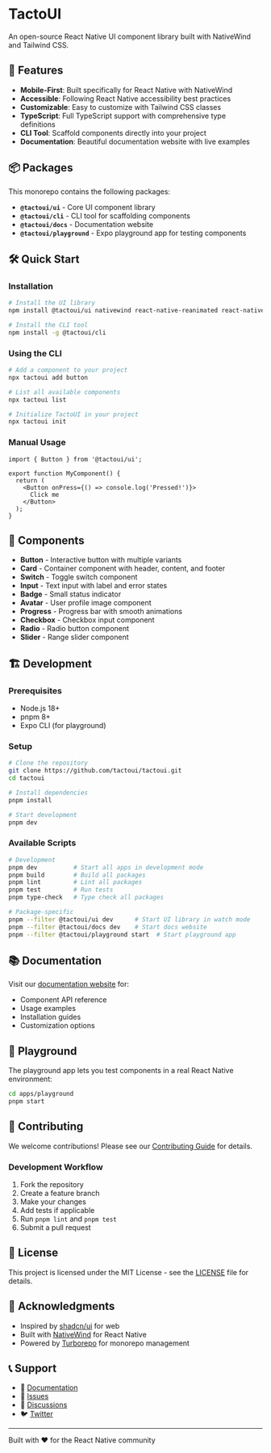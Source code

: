 # TactoUI

An open-source React Native UI component library built with NativeWind and Tailwind CSS.

## 🚀 Features

- **Mobile-First**: Built specifically for React Native with NativeWind
- **Accessible**: Following React Native accessibility best practices
- **Customizable**: Easy to customize with Tailwind CSS classes
- **TypeScript**: Full TypeScript support with comprehensive type definitions
- **CLI Tool**: Scaffold components directly into your project
- **Documentation**: Beautiful documentation website with live examples

## 📦 Packages

This monorepo contains the following packages:

- **`@tactoui/ui`** - Core UI component library
- **`@tactoui/cli`** - CLI tool for scaffolding components
- **`@tactoui/docs`** - Documentation website
- **`@tactoui/playground`** - Expo playground app for testing components

## 🛠️ Quick Start

### Installation

```bash
# Install the UI library
npm install @tactoui/ui nativewind react-native-reanimated react-native-gesture-handler

# Install the CLI tool
npm install -g @tactoui/cli
```

### Using the CLI

```bash
# Add a component to your project
npx tactoui add button

# List all available components
npx tactoui list

# Initialize TactoUI in your project
npx tactoui init
```

### Manual Usage

```tsx
import { Button } from '@tactoui/ui';

export function MyComponent() {
  return (
    <Button onPress={() => console.log('Pressed!')}>
      Click me
    </Button>
  );
}
```

## 🎨 Components

- **Button** - Interactive button with multiple variants
- **Card** - Container component with header, content, and footer
- **Switch** - Toggle switch component
- **Input** - Text input with label and error states
- **Badge** - Small status indicator
- **Avatar** - User profile image component
- **Progress** - Progress bar with smooth animations
- **Checkbox** - Checkbox input component
- **Radio** - Radio button component
- **Slider** - Range slider component

## 🏗️ Development

### Prerequisites

- Node.js 18+
- pnpm 8+
- Expo CLI (for playground)

### Setup

```bash
# Clone the repository
git clone https://github.com/tactoui/tactoui.git
cd tactoui

# Install dependencies
pnpm install

# Start development
pnpm dev
```

### Available Scripts

```bash
# Development
pnpm dev          # Start all apps in development mode
pnpm build        # Build all packages
pnpm lint         # Lint all packages
pnpm test         # Run tests
pnpm type-check   # Type check all packages

# Package-specific
pnpm --filter @tactoui/ui dev      # Start UI library in watch mode
pnpm --filter @tactoui/docs dev    # Start docs website
pnpm --filter @tactoui/playground start  # Start playground app
```

## 📚 Documentation

Visit our [documentation website](https://tactoui.dev) for:

- Component API reference
- Usage examples
- Installation guides
- Customization options

## 🧪 Playground

The playground app lets you test components in a real React Native environment:

```bash
cd apps/playground
pnpm start
```

## 🤝 Contributing

We welcome contributions! Please see our [Contributing Guide](CONTRIBUTING.md) for details.

### Development Workflow

1. Fork the repository
2. Create a feature branch
3. Make your changes
4. Add tests if applicable
5. Run `pnpm lint` and `pnpm test`
6. Submit a pull request

## 📄 License

This project is licensed under the MIT License - see the [LICENSE](LICENSE) file for details.

## 🙏 Acknowledgments

- Inspired by [shadcn/ui](https://ui.shadcn.com/) for web
- Built with [NativeWind](https://nativewind.dev/) for React Native
- Powered by [Turborepo](https://turbo.build/) for monorepo management

## 📞 Support

- 📖 [Documentation](https://tactoui.dev)
- 🐛 [Issues](https://github.com/tactoui/tactoui/issues)
- 💬 [Discussions](https://github.com/tactoui/tactoui/discussions)
- 🐦 [Twitter](https://twitter.com/tactoui)

---

Built with ❤️ for the React Native community
